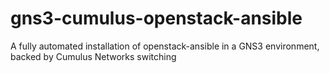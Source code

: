 # gns3-cumulus-openstack-ansible
A fully automated installation of openstack-ansible in a GNS3 environment, backed by Cumulus Networks switching
